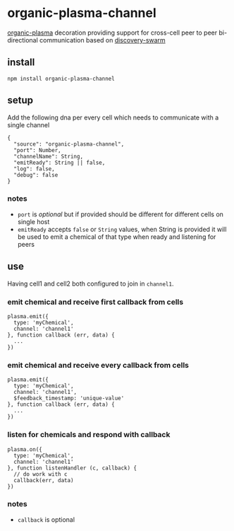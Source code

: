 # organic-plasma-channel

[organic-plasma](https://github.com/outbounder/organic-plasma) decoration providing support for cross-cell peer to peer bi-directional communication based on [discovery-swarm](https://github.com/mafintosh/discovery-swarm)

## install

`npm install organic-plasma-channel`

## setup

Add the following dna per every cell which needs to communicate with a single channel

```
{
  "source": "organic-plasma-channel",
  "port": Number,
  "channelName": String,
  "emitReady": String || false,
  "log": false,
  "debug": false
}
```

### notes

* `port` is *optional* but if provided should be different for different cells on single host
* `emitReady` accepts `false` or `String` values, when String is provided it will be used to emit a chemical of that type when ready and listening for peers

## use

Having cell1 and cell2 both configured to join in `channel1`.

### emit chemical and receive first callback from cells

```
plasma.emit({
  type: 'myChemical',
  channel: 'channel1'
}, function callback (err, data) {
  ...
})
```

### emit chemical and receive every callback from cells

```
plasma.emit({
  type: 'myChemical',
  channel: 'channel1',
  $feedback_timestamp: 'unique-value'
}, function callback (err, data) {
  ...
})
```

### listen for chemicals and respond with callback

```
plasma.on({
  type: 'myChemical',
  channel: 'channel1'
}, function listenHandler (c, callback) {
  // do work with c
  callback(err, data)
})
```

### notes

* `callback` is optional
